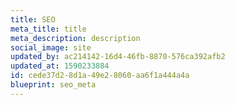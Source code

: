 ```yaml
---
title: SEO
meta_title: title
meta_description: description
social_image: site
updated_by: ac214142-16d4-46fb-8870-576ca392afb2
updated_at: 1590233884
id: cede37d2-8d1a-49e2-8060-aa6f1a444a4a
blueprint: seo_meta
---
```

